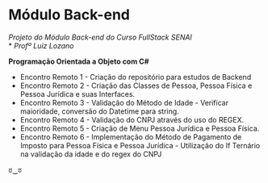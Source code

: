 # Módulo Back-end #



*Projeto do Módulo Back-end do Curso FullStack SENAI <br>**
*Profº Luiz Lozano* 


**Programação Orientada a Objeto com C#**

- Encontro Remoto 1 - Criação do repositório para estudos de Backend
- Encontro Remoto 2 - Criação das Classes de Pessoa,  Pessoa Física e Pessoa Jurídica e suas Interfaces.
- Encontro Remoto 3 - Validação do Método de Idade - Verificar maioridade, conversão do Datetime para string. 
- Encontro Remoto 4 - Validação do CNPJ através do uso do REGEX. 
- Encontro Remoto 5 - Criação de Menu Pessoa Jurídica e Pessoa Física. 
- Encontro Remoto 6 - Implementação do Método de Pagamento de Imposto para Pessoa Física e Pessoa Jurídica - Utilização do If Ternário na validação da idade e do regex do CNPJ


ಠ‿ಠ
    
